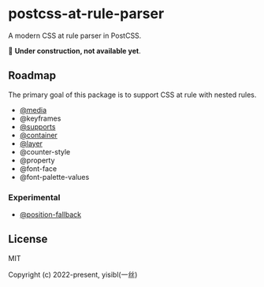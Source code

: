 # postcss-at-rule-parser

A modern CSS at rule parser in PostCSS.

🚧 **Under construction, not available yet**.
## Roadmap

The primary goal of this package is to support CSS at rule with nested rules.

- [@media](https://drafts.csswg.org/mediaqueries/#media)
- @keyframes
- [@supports](https://drafts.csswg.org/css-conditional-4/#at-supports-ext)
- [@container](https://drafts.csswg.org/css-contain-3/#container-rule)
- [@layer](https://drafts.csswg.org/css-cascade-5/#at-layer)
- @counter-style
- @property
- @font-face
- @font-palette-values

### Experimental

- [@position-fallback](https://tabatkins.github.io/specs/css-anchor-position/#fallback-rule)

## License

MIT

Copyright (c) 2022-present, yisibl(一丝)
